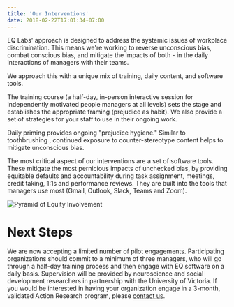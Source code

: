```yaml
---
title: 'Our Interventions'
date: 2018-02-22T17:01:34+07:00
---
```


EQ Labs' approach is designed to address the systemic issues of workplace discrimination. This means we're working to reverse unconscious bias, combat conscious bias, and mitigate the impacts of both - in the daily interactions of managers with their teams.

We approach this with a unique mix of training, daily content, and software tools.

The training course (a half-day, in-person interactive session for independently motivated people managers at all levels) sets the stage and establishes the appropriate framing (prejudice as habit). We also provide a set of strategies for your staff to use in their ongoing work.

Daily priming provides ongoing "prejudice hygiene." Similar to toothbrushing , continued exposure to counter-stereotype content helps to mitigate unconscious bias.

The most critical aspect of our interventions are a set of software tools. These mitigate the most pernicious impacts of unchecked bias, by providing equitable defaults and accountability during task assignment, meetings, credit taking, 1:1s and performance reviews. They are built into the tools that managers use most (Gmail, Outlook, Slack, Teams and Zoom).

![Pyramid of Equity Involvement](/images/pyramid.png)

# Next Steps

We are now accepting a limited number of pilot engagements. Participating organizations should commit to a minimum of three managers, who will go through a half-day training process and then engage with EQ software on a daily basis. Supervision will be provided by neuroscience and social development researchers in partnership with the University of Victoria. If you would be interested in having your organization engage in a 3-month, validated Action Research program, please [contact us](/contact).
